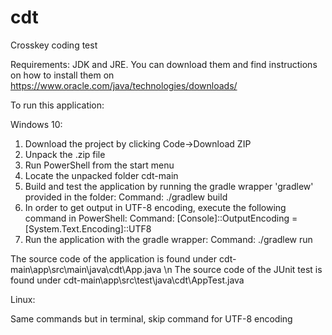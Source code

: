 # cdt
Crosskey coding test

Requirements: JDK and JRE. You can download them and find instructions on how to install them on https://www.oracle.com/java/technologies/downloads/

To run this application:

Windows 10:

1. Download the project by clicking Code->Download ZIP
2. Unpack the .zip file
3. Run PowerShell from the start menu
4. Locate the unpacked folder cdt-main
5. Build and test the application by running the gradle wrapper 'gradlew' provided in the folder:
  Command: ./gradlew build
6. In order to get output in UTF-8 encoding, execute the following command in PowerShell:
  Command: [Console]::OutputEncoding = [System.Text.Encoding]::UTF8
7. Run the application with the gradle wrapper:
  Command: ./gradlew run
  
The source code of the application is found under cdt-main\app\src\main\java\cdt\App.java \n
The source code of the JUnit test is found under cdt-main\app\src\test\java\cdt\AppTest.java

Linux:

Same commands but in terminal, skip command for UTF-8 encoding
